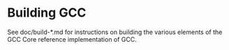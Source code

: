 Building GCC
=============

See doc/build-*.md for instructions on building the various
elements of the GCC Core reference implementation of GCC.
